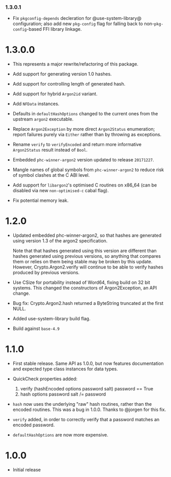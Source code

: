 ### 1.3.0.1

- Fix `pkgconfig-depends` decleration for @use-system-library@
  configuration; also add new `pkg-config` flag for falling back
  to non-`pkg-config`-based FFI library linkage.

# 1.3.0.0

- This represents a major rewrite/refactoring of this package.

- Add support for generating version 1.0 hashes.

- Add support for controlling length of generated hash.

- Add support for hybrid `Argon2id` variant.

- Add `NFData` instances.

- Defaults in `defaultHashOptions` changed to the current ones from the upstream `argon2` executable.

- Replace `Argon2Exception` by more direct `Argon2Status` enumeration; report failures purely via `Either` rather than by throwing as exceptions.

- Rename `verify` to `verifyEncoded` and return more informative `Argon2Status` result instead of `Bool`.

- Embedded `phc-winner-argon2` version updated to release `20171227`.

- Mangle names of global symbols from `phc-winner-argon2` to reduce risk of symbol clashes at the C ABI level.

- Add support for `libargon2`'s optimised C routines on x86_64 (can be disabled via new `non-optimised-c` cabal flag).

- Fix potential memory leak.

# 1.2.0

- Updated embedded phc-winner-argon2, so that hashes are generated
  using version 1.3 of the argon2 specification.
  
  Note that that hashes generated using this version are different than
  hashes generated using previous versions, so anything that compares them
  or relies on them being stable may be broken by this update. 
  However, Crypto.Argon2.verify will continue to be able to verify
  hashes produced by previous versions.

- Use CSize for portability instead of Word64, fixing build on 32 bit
  systems. This changed the constructors of Argon2Exception, an API change.

- Bug fix: Crypto.Argon2.hash returned a ByteString truncated at the first
  NULL.

- Added use-system-library build flag.

- Build against `base-4.9`

# 1.1.0

- First stable release. Same API as 1.0.0, but now features documentation and
  expected type class instances for data types.

- QuickCheck properties added:

  1. verify (hashEncoded options password salt) password == True
  2. hash options password salt /= password

- `hash` now uses the underlying "raw" hash routines, rather than the encoded
  routines. This was a bug in 1.0.0. Thanks to @jorgen for this fix.

- `verify` added, in order to correctly verify that a password matches an 
  encoded password.

- `defaultHashOptions` are now more expensive.

# 1.0.0

- Initial release

